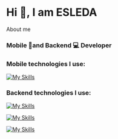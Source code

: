 <h1>Hi 👋, I am ESLEDA</h1>
<p>About me</p>

<h3>Mobile 📱and Backend 💻 Developer </h3>
 

### Mobile technologies I use:

  [![My Skills](https://skillicons.dev/icons?i=dart,flutter,figma)](https://skillicons.dev)

### Backend technologies I use:
  [![My Skills](https://skillicons.dev/icons?i=python)](https://skillicons.dev)

  [![My Skills](https://skillicons.dev/icons?i=js,ts,nodejs)](https://skillicons.dev)

  [![My Skills](https://skillicons.dev/icons?i=java,spring)](https://skillicons.dev)
